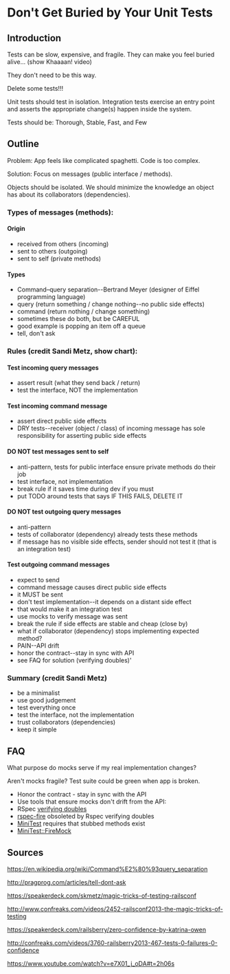 Don't Get Buried by Your Unit Tests
===================================

Introduction
------------

Tests can be slow, expensive, and fragile. They can make you feel buried alive... (show Khaaaan! video)

They don't need to be this way.

Delete some tests!!!

Unit tests should test in isolation. Integration tests exercise an entry point and asserts the appropriate change(s) happen inside the system.

Tests should be: Thorough, Stable, Fast, and Few

Outline
-------

Problem: App feels like complicated spaghetti. Code is too complex.

Solution: Focus on messages (public interface / methods).

Objects should be isolated. We should minimize the knowledge an object has about its collaborators (dependencies).

### Types of messages (methods):

#### Origin

* received from others (incoming)
* sent to others (outgoing)
* sent to self (private methods)

#### Types

* Command–query separation--Bertrand Meyer (designer of Eiffel programming language)
* query (return something / change nothing--no public side effects)
* command (return nothing / change something)
 * sometimes these do both, but be CAREFUL
 * good example is popping an item off a queue
 * tell, don't ask

### Rules (credit Sandi Metz, show chart):

#### Test incoming query messages

* assert result (what they send back / return)
* test the interface, NOT the implementation

#### Test incoming command message
   * assert direct public side effects
   * DRY tests--receiver (object / class) of incoming message has sole responsibility for asserting public side effects

#### DO NOT test messages sent to self
   * anti-pattern, tests for public interface ensure private methods do their job
   * test interface, not implementation
   * break rule if it saves time during dev if you must
   * put TODO around tests that says IF THIS FAILS, DELETE IT

#### DO NOT test outgoing query messages
   * anti-pattern
   * tests of collaborator (dependency) already tests these methods
   * if message has no visible side effects, sender should not test it (that is an integration test)

#### Test outgoing command messages
* expect to send
* command message causes direct public side effects
* it MUST be sent
* don't test implementation--it depends on a distant side effect
* that would make it an integration test
* use mocks to verify message was sent
* break the rule if side effects are stable and cheap (close by)
* what if collaborator (dependency) stops implementing expected method?
 * PAIN--API drift
 * honor the contract--stay in sync with API
 * see FAQ for solution (verifying doubles)'

### Summary (credit Sandi Metz)

* be a minimalist
* use good judgement
* test everything once
* test the interface, not the implementation
* trust collaborators (dependencies)
* keep it simple

FAQ
---

What purpose do mocks serve if my real implementation changes?

Aren't mocks fragile? Test suite could be green when app is broken.

* Honor the contract - stay in sync with the API
* Use tools that ensure mocks don't drift from the API:
 * RSpec [verifying doubles](https://www.relishapp.com/rspec/rspec-mocks/v/3-0/docs/verifying-doubles)
 * [rspec-fire](https://github.com/xaviershay/rspec-fire) obsoleted by Rspec verifying doubles
 * [MiniTest](https://github.com/seattlerb/minitest) requires that stubbed methods exist
 * [MiniTest::FireMock](https://github.com/cfcosta/minitest-firemock)

Sources
-------

https://en.wikipedia.org/wiki/Command%E2%80%93query_separation

http://pragprog.com/articles/tell-dont-ask

https://speakerdeck.com/skmetz/magic-tricks-of-testing-railsconf

http://www.confreaks.com/videos/2452-railsconf2013-the-magic-tricks-of-testing

https://speakerdeck.com/railsberry/zero-confidence-by-katrina-owen

http://confreaks.com/videos/3760-railsberry2013-467-tests-0-failures-0-confidence

https://www.youtube.com/watch?v=e7X01_j_oDA#t=2h06s


